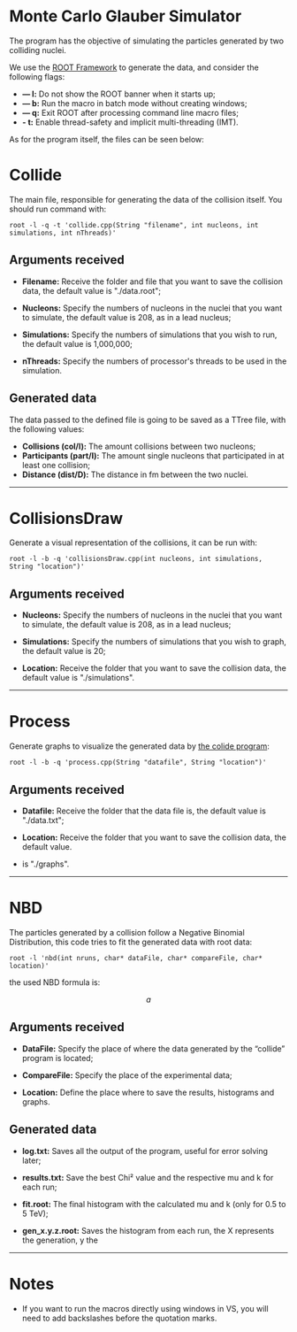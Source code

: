 # Monte Carlo Glauber Simulator

The program has the objective of simulating the particles generated by two colliding nuclei.

We use the [ROOT Framework](https://root.cern/)
to generate the data, and consider the following flags:

* __— l:__ Do not show the ROOT banner when it starts up;
* __— b:__ Run the macro in batch mode without creating windows;
* __— q:__ Exit ROOT after processing command line macro files;
* __- t:__ Enable thread-safety and implicit multi-threading (IMT).

As for the program itself, the files can be seen below:

# Collide

The main file, responsible for generating the data of the collision itself.
You should run command with:

    root -l -q -t 'collide.cpp(String "filename", int nucleons, int simulations, int nThreads)'

## Arguments received

* __Filename:__ Receive the folder and file that you want to save the collision data, the
default value is "./data.root";

* __Nucleons:__ Specify the numbers of nucleons in the nuclei that you want to simulate, the
default value is 208, as in a lead nucleus;

* __Simulations:__ Specify the numbers of simulations that you wish to run, the default
value is 1,000,000;

* __nThreads:__ Specify the numbers of processor's threads to be used in the simulation.

## Generated data

The data passed to the defined file is going to be saved as a TTree file, with
the following values:
* __Collisions (col/I):__ The amount collisions between two nucleons;
* __Participants (part/I):__ The amount single nucleons that participated in at least
  one collision;
* __Distance (dist/D):__ The distance in fm between the two nuclei.

***
# CollisionsDraw

Generate a visual representation of the collisions, it can be run with:

    root -l -b -q 'collisionsDraw.cpp(int nucleons, int simulations, String "location")'

## Arguments received

* __Nucleons:__ Specify the numbers of nucleons in the nuclei that you want to simulate,
the default value is 208, as in a lead nucleus;

* __Simulations:__ Specify the numbers of simulations that you wish to graph, the default
value is 20;

* __Location:__ Receive the folder that you want to save the collision data, the default
value is "./simulations".

***
# Process

Generate graphs to visualize the generated data by
[the colide program](#Collide):

    root -l -b -q 'process.cpp(String "datafile", String "location")'

## Arguments received

* __Datafile:__ Receive the folder that the data file is, the default value is "./data.txt";

* __Location:__ Receive the folder that you want to save the collision data, the default value.
* is "./graphs".

***
# NBD

The particles generated by a collision follow a Negative Binomial Distribution, this code tries
to fit the generated data with root data:

    root -l 'nbd(int nruns, char* dataFile, char* compareFile, char* location)'

the used NBD formula is:

$$ a$$

## Arguments received

* __DataFile:__ Specify the place of where the data generated by the “collide” program is located;

* __CompareFile:__ Specify the place of the experimental data;

* __Location:__ Define the place where to save the results, histograms and graphs.

## Generated data

* __log.txt:__ Saves all the output of the program, useful for error solving later;

* __results.txt:__ Save the best Chi² value and the respective mu and k for each run;  

* __fit.root:__ The final histogram with the calculated mu and k (only for 0.5 to 5 TeV);

* __gen_x.y.z.root:__ Saves the histogram from each run, the X represents the generation, y the 

***

# Notes

* If you want to run the macros directly using windows in VS, you will need to add backslashes
before the quotation marks.
